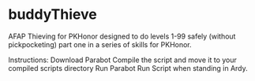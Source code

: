 # buddyThieve
AFAP Thieving for PKHonor designed to do levels 1-99 safely (without pickpocketing) part one in a series of skills for PKHonor.

Instructions: 
Download Parabot
Compile the script and move it to your compiled scripts directory 
Run Parabot
Run Script when standing in Ardy.
